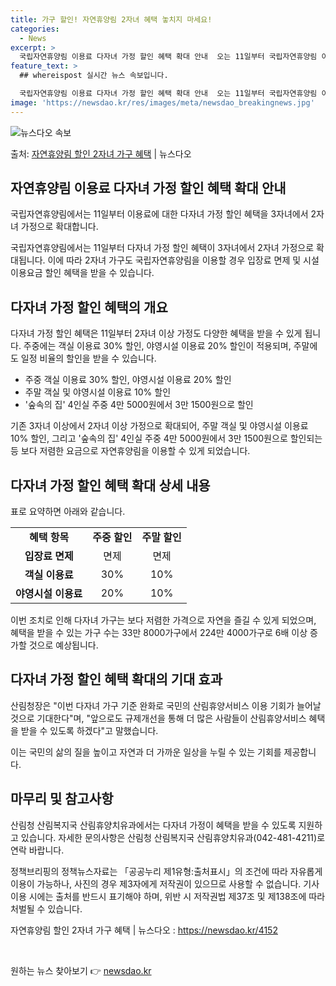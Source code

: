 ```yaml
---
title: 가구 할인! 자연휴양림 2자녀 혜택 놓치지 마세요!
categories:
  - News
excerpt: >
  국립자연휴양림 이용료 다자녀 가정 할인 혜택 확대 안내  오는 11일부터 국립자연휴양림 이용료에 대한 다자녀…
feature_text: >
  ## whereispost 실시간 뉴스 속보입니다.

  국립자연휴양림 이용료 다자녀 가정 할인 혜택 확대 안내  오는 11일부터 국립자연휴양림 이용료에 대한 다자녀…
image: 'https://newsdao.kr/res/images/meta/newsdao_breakingnews.jpg'
---
```


![뉴스다오 속보](https://newsdao.kr/res/images/meta/newsdao_breakingnews.jpg)

<p>출처: <a href="https://newsdao.kr/4152" rel="dofollow">자연휴양림 할인 2자녀 가구 혜택</a> | 뉴스다오</p>

<h2 data-ke-size="size26">자연휴양림 이용료 다자녀 가정 할인 혜택 확대 안내</h2>
국립자연휴양림에서는 11일부터 이용료에 대한 다자녀 가정 할인 혜택을 3자녀에서 2자녀 가정으로 확대합니다.

<p data-ke-size="size16">국립자연휴양림에서는 11일부터 다자녀 가정 할인 혜택이 3자녀에서 2자녀 가정으로 확대됩니다. 이에 따라 2자녀 가구도 국립자연휴양림을 이용할 경우 입장료 면제 및 시설이용요금 할인 혜택을 받을 수 있습니다.</p>

<h2 data-ke-size="size26">다자녀 가정 할인 혜택의 개요</h2>
다자녀 가정 할인 혜택은 11일부터 2자녀 이상 가정도 다양한 혜택을 받을 수 있게 됩니다. 주중에는 객실 이용료 30% 할인, 야영시설 이용료 20% 할인이 적용되며, 주말에도 일정 비율의 할인을 받을 수 있습니다.

<ul>
<li>주중 객실 이용료 30% 할인, 야영시설 이용료 20% 할인</li>
<li>주말 객실 및 야영시설 이용료 10% 할인</li>
<li>'숲속의 집' 4인실 주중 4만 5000원에서 3만 1500원으로 할인</li>
</ul>

<p data-ke-size="size16">기존 3자녀 이상에서 2자녀 이상 가정으로 확대되어, 주말 객실 및 야영시설 이용료 10% 할인, 그리고 '숲속의 집' 4인실 주중 4만 5000원에서 3만 1500원으로 할인되는 등 보다 저렴한 요금으로 자연휴양림을 이용할 수 있게 되었습니다.</p>

<h2 data-ke-size="size26">다자녀 가정 할인 혜택 확대 상세 내용</h2>
표로 요약하면 아래와 같습니다.

<table>
<tr>
<td style="text-align: center; height: 17px;"><b>혜택 항목</b></td>
<td style="text-align: center; height: 17px;"><b>주중 할인</b></td>
<td style="text-align: center; height: 17px;"><b>주말 할인</b></td>
</tr>
<tr>
<td style="text-align: center; height: 17px;"><b>입장료 면제</b></td>
<td style="text-align: center; height: 17px;">면제</td>
<td style="text-align: center; height: 17px;">면제</td>
</tr>
<tr>
<td style="text-align: center; height: 17px;"><b>객실 이용료</b></td>
<td style="text-align: center; height: 17px;">30%</td>
<td style="text-align: center; height: 17px;">10%</td>
</tr>
<tr>
<td style="text-align: center; height: 17px;"><b>야영시설 이용료</b></td>
<td style="text-align: center; height: 17px;">20%</td>
<td style="text-align: center; height: 17px;">10%</td>
</tr>
</table>

<p data-ke-size="size16">이번 조치로 인해 다자녀 가구는 보다 저렴한 가격으로 자연을 즐길 수 있게 되었으며, 혜택을 받을 수 있는 가구 수는 33만 8000가구에서 224만 4000가구로 6배 이상 증가할 것으로 예상됩니다.</p>

<h2 data-ke-size="size26">다자녀 가정 할인 혜택 확대의 기대 효과</h2>
산림청장은 "이번 다자녀 가구 기준 완화로 국민의 산림휴양서비스 이용 기회가 늘어날 것으로 기대한다"며, "앞으로도 규제개선을 통해 더 많은 사람들이 산림휴양서비스 혜택을 받을 수 있도록 하겠다"고 말했습니다.

<p data-ke-size="size16">이는 국민의 삶의 질을 높이고 자연과 더 가까운 일상을 누릴 수 있는 기회를 제공합니다.</p>

<h2 data-ke-size="size26">마무리 및 참고사항</h2>
산림청 산림복지국 산림휴양치유과에서는 다자녀 가정이 혜택을 받을 수 있도록 지원하고 있습니다. 자세한 문의사항은 산림청 산림복지국 산림휴양치유과(042-481-4211)로 연락 바랍니다.

<p data-ke-size="size16">정책브리핑의 정책뉴스자료는 「공공누리 제1유형:출처표시」의 조건에 따라 자유롭게 이용이 가능하나, 사진의 경우 제3자에게 저작권이 있으므로 사용할 수 없습니다. 기사 이용 시에는 출처를 반드시 표기해야 하며, 위반 시 저작권법 제37조 및 제138조에 따라 처벌될 수 있습니다.</p>

<p data-ke-size="size16">자연휴양림 할인 2자녀 가구 혜택 | 뉴스다오 : <a href="https://newsdao.kr/4152">https://newsdao.kr/4152</a></p>
<p data-ke-size="size16">&nbsp;</p> 

원하는 뉴스 찾아보기 👉 <a href="https://newsdao.kr" rel="dofollow">newsdao.kr</a>


